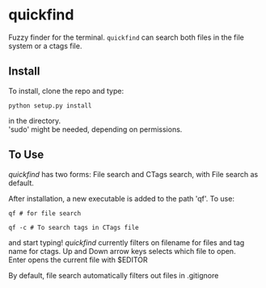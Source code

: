 quickfind
=========

Fuzzy finder for the terminal.  `quickfind` can search both files in the file system
or a ctags file.

Install
-------

To install, clone the repo and type:

    python setup.py install

 in the directory.  
'sudo' might be needed, depending on permissions.

To Use
------

_quickfind_ has two forms: File search and CTags search, with File search as default.  

After installation, a new executable is added to the path 'qf'.  To use: 

    qf # for file search 

    qf -c # To search tags in CTags file

and start typing!  _quickfind_ currently filters on filename for files and tag name
for ctags.  Up and Down arrow keys selects which file to open.  
Enter opens the current file with $EDITOR

By default, file search automatically filters out files in .gitignore
